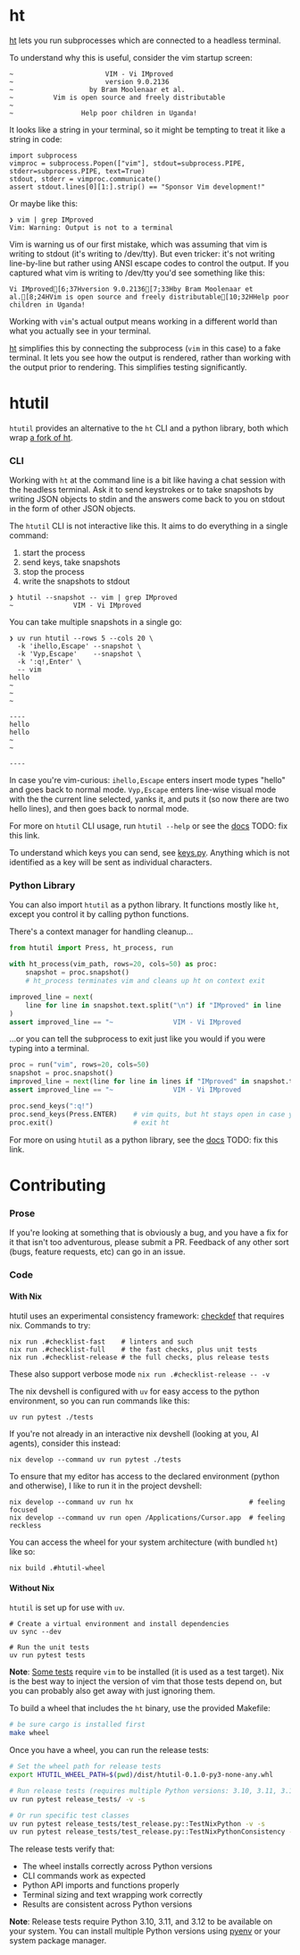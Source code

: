 # ht

[ht](https://github.com/andyk/ht) lets you run subprocesses which are connected to a headless terminal.

To understand why this is useful, consider the vim startup screen:
```
~                       VIM - Vi IMproved
~                       version 9.0.2136
~                   by Bram Moolenaar et al.
~          Vim is open source and freely distributable
~
~                 Help poor children in Uganda!
````

It looks like a string in your terminal, so it might be tempting to treat it like a string in code:

```
import subprocess
vimproc = subprocess.Popen(["vim"], stdout=subprocess.PIPE, stderr=subprocess.PIPE, text=True)
stdout, stderr = vimproc.communicate()
assert stdout.lines[0][1:].strip() == "Sponsor Vim development!"
```

Or maybe like this:

```
❯ vim | grep IMproved
Vim: Warning: Output is not to a terminal
```

Vim is warning us of our first mistake, which was assuming that vim is writing to stdout (it's writing to /dev/tty).
But even tricker: it's not writing line-by-line but rather using ANSI escape codes to control the output.
If you captured what vim is writing to /dev/tty you'd see something like this:

```
Vi IMproved[6;37Hversion 9.0.2136[7;33Hby Bram Moolenaar et al.[8;24HVim is open source and freely distributable[10;32HHelp poor children in Uganda!
```

Working with `vim`'s actual output means working in a different world than what you actually see in your terminal.

[ht](https://github.com/andyk/ht) simplifies this by connecting the subprocess (`vim` in this case) to a fake terminal.
It lets you see how the output is rendered, rather than working with the output prior to rendering.
This simplifies testing significantly.

# htutil

`htutil` provides an alternative to the `ht` CLI and a python library, both which wrap [a fork of ht](https://github.com/MatrixManAtYrService/ht).


### CLI

Working with `ht` at the command line is a bit like having a chat session with the headless terminal.
Ask it to send keystrokes or to take snapshots by writing JSON objects to stdin and the answers come back to you on stdout in the form of other JSON objects.

The `htutil` CLI is not interactive like this.
It aims to do everything in a single command:

1. start the process
2. send keys, take snapshots
3. stop the process
4. write the snapshots to stdout


```
❯ htutil --snapshot -- vim | grep IMproved
~               VIM - Vi IMproved
```

You can take multiple snapshots in a single go:

```
❯ uv run htutil --rows 5 --cols 20 \
  -k 'ihello,Escape' --snapshot \
  -k 'Vyp,Escape'    --snapshot \
  -k ':q!,Enter' \
  -- vim
hello
~
~
~

----
hello
hello
~
~

----
```

In case you're vim-curious:
`ihello,Escape` enters insert mode types "hello" and goes back to normal mode.
`Vyp,Escape` enters line-wise visual mode with the the current line selected, yanks it, and puts it (so now there are two hello lines), and then goes back to normal mode.

For more on `htutil` CLI usage, run `htutil --help` or see the [docs]() TODO: fix this link.

To understand which keys you can send, see [keys.py](src/htutil/keys.py).
Anything which is not identified as a key will be sent as individual characters.

### Python Library

You can also import `htutil` as a python library.
It functions mostly like `ht`, except you control it by calling python functions.

There's a context manager for handling cleanup...
```python
from htutil import Press, ht_process, run

with ht_process(vim_path, rows=20, cols=50) as proc:
    snapshot = proc.snapshot()
    # ht_process terminates vim and cleans up ht on context exit

improved_line = next(
    line for line in snapshot.text.split("\n") if "IMproved" in line
)
assert improved_line == "~               VIM - Vi IMproved                 "
```

...or you can tell the subprocess to exit just like you would if you were typing into a terminal.
```python
proc = run("vim", rows=20, cols=50)
snapshot = proc.snapshot()
improved_line = next(line for line in lines if "IMproved" in snapshot.text.split('\n'))
assert improved_line == "~               VIM - Vi IMproved                 "

proc.send_keys(":q!")
proc.send_keys(Press.ENTER)    # vim quits, but ht stays open in case you want to take another snapshot
proc.exit()                    # exit ht
```

For more on using `htutil` as a python library, see the [docs]() TODO: fix this link.

# Contributing
### Prose

If you're looking at something that is obviously a bug, and you have a fix for it that isn't too adventurous, please submit a PR.
Feedback of any other sort (bugs, feature requests, etc) can go in an issue.

### Code

#### With Nix

htutil uses an experimental consistency framework: [checkdef](https://github.com/MatrixManAtYrService/checkdef) that requires nix.
Commands to try:

```
nix run .#checklist-fast    # linters and such
nix run .#checklist-full    # the fast checks, plus unit tests
nix run .#checklist-release # the full checks, plus release tests
```

These also support verbose mode `nix run .#checklist-release -- -v`

The nix devshell is configured with `uv` for easy access to the python environment, so you can run commands like this:
```
uv run pytest ./tests
```

If you're not already in an interactive nix devshell (looking at you, AI agents), consider this instead:
```
nix develop --command uv run pytest ./tests
```

To ensure that my editor has access to the declared environment (python and otherwise), I like to run it in the project devshell:
```
nix develop --command uv run hx                             # feeling focused
nix develop --command uv run open /Applications/Cursor.app  # feeling reckless
```

You can access the wheel for your system architecture (with bundled `ht`) like so:

```
nix build .#htutil-wheel
```

#### Without Nix

`htutil` is set up for use with `uv`.

```
# Create a virtual environment and install dependencies
uv sync --dev

# Run the unit tests
uv run pytest tests
```

**Note**: [Some tests](tests/test_ht_util_cli.py) require `vim` to be installed (it is used as a test target).
Nix is the best way to inject the version of vim that those tests depend on, but you can probably also get away with just ignoring them.

To build a wheel that includes the `ht` binary, use the provided Makefile:

```bash
# be sure cargo is installed first
make wheel
```

Once you have a wheel, you can run the release tests:

```bash
# Set the wheel path for release tests
export HTUTIL_WHEEL_PATH=$(pwd)/dist/htutil-0.1.0-py3-none-any.whl

# Run release tests (requires multiple Python versions: 3.10, 3.11, 3.12)
uv run pytest release_tests/ -v -s

# Or run specific test classes
uv run pytest release_tests/test_release.py::TestNixPython -v -s
uv run pytest release_tests/test_release.py::TestNixPythonConsistency -v -s
```

The release tests verify that:
- The wheel installs correctly across Python versions
- CLI commands work as expected
- Python API imports and functions properly
- Terminal sizing and text wrapping work correctly
- Results are consistent across Python versions

**Note**: Release tests require Python 3.10, 3.11, and 3.12 to be available on your system. You can install multiple Python versions using [pyenv](https://github.com/pyenv/pyenv) or your system package manager.
